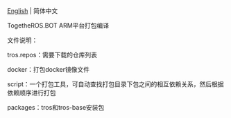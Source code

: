 [English](./README.md) | 简体中文

TogetheROS.BOT ARM平台打包编译

文件说明：

tros.repos：需要下载的仓库列表

docker：打包docker镜像文件

script：一个打包工具，可自动查找打包目录下包之间的相互依赖关系，然后根据依赖顺序进行打包

packages：tros和tros-base安装包